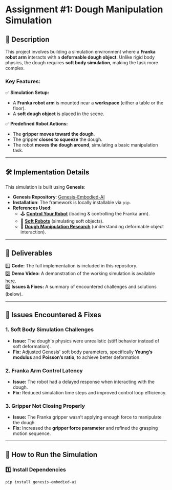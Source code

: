 # Assignment #1: Dough Manipulation Simulation  

## 📌 Description  
This project involves building a simulation environment where a **Franka robot arm** interacts with a **deformable dough object**. Unlike rigid body physics, the dough requires **soft body simulation**, making the task more complex.  

### **Key Features:**  
✅ **Simulation Setup:**  
- A **Franka robot arm** is mounted near a **workspace** (either a table or the floor).  
- A **soft dough object** is placed in the scene.  

✅ **Predefined Robot Actions:**  
- The **gripper moves toward the dough**.  
- The gripper **closes to squeeze** the dough.  
- The robot **moves the dough around**, simulating a basic manipulation task.  

---

## 🛠️ **Implementation Details**  
This simulation is built using **Genesis**:  
- **Genesis Repository**: [Genesis-Embodied-AI](https://github.com/Genesis-Embodied-AI/Genesis)  
- **Installation**: The framework is locally installable via `pip`.  
- **References Used**:  
  - 🕹️ **[Control Your Robot](https://github.com/Genesis-Embodied-AI/Genesis/tree/main/examples/tutorials/franka_control)** (loading & controlling the Franka arm).  
  - 🐛 **[Soft Robots](https://github.com/Genesis-Embodied-AI/Genesis/tree/main/examples/tutorials/soft_robot)** (simulating soft objects).  
  - 📖 **[Dough Manipulation Research](https://dough-net.github.io/)** (understanding deformable object interaction).  

---

## 🚀 **Deliverables**  
1️⃣ **Code:** The full implementation is included in this repository.  
2️⃣ **Demo Video:** A demonstration of the working simulation is available [here](main_cam_0_20250224_233328.mp4).  
3️⃣ **Issues & Fixes:** A summary of encountered challenges and solutions (below).  

---

## 🐞 **Issues Encountered & Fixes**  

### **1. Soft Body Simulation Challenges**  
- **Issue:** The dough's physics were unrealistic (stiff behavior instead of soft deformation).  
- **Fix:** Adjusted Genesis' soft body parameters, specifically **Young’s modulus** and **Poisson’s ratio**, to achieve better deformation.  

### **2. Franka Arm Control Latency**  
- **Issue:** The robot had a delayed response when interacting with the dough.  
- **Fix:** Reduced simulation time steps and improved control loop efficiency.  

### **3. Gripper Not Closing Properly**  
- **Issue:** The Franka gripper wasn’t applying enough force to manipulate the dough.  
- **Fix:** Increased the **gripper force parameter** and refined the grasping motion sequence.  

---

## 📌 **How to Run the Simulation**  
### **1️⃣ Install Dependencies**  
```bash
pip install genesis-embodied-ai
